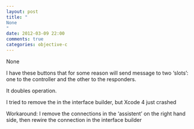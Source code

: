 ```yaml
---
layout: post
title: "
None
"
date: 2012-03-09 22:00
comments: true
categories: objective-c
---
```


None



I have these buttons that for some reason will send message to two ‘slots’: one to the controller and the other to the responders.




It doubles operation.




I tried to remove the in the interface builder, but Xcode 4 just crashed




Workaround: I remove the connections in the ‘assistent’ on the right hand side, then rewire the connection in the interface builder


